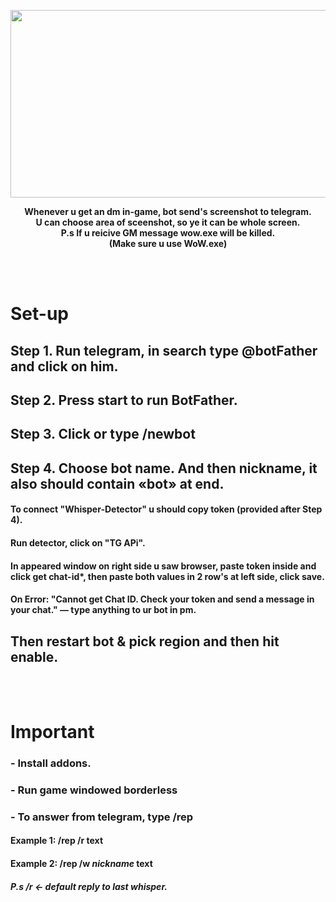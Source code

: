 <p align="center">
  <img width="600" height="300" src="https://i.imgur.com/cry3txb.png">
</p>
<p align="center">
  <b>Whenever u get an dm in-game, bot send's screenshot to telegram.
<br>U can choose area of sceenshot, so ye it can be whole screen.
<br>P.s If u reicive GM message wow.exe will be killed.
<br>(Make sure u use WoW.exe)</b><br>
</p>
<br><br>
<h1> Set-up </h1> 

## Step 1. Run telegram, in search type @botFather and click on him.
## Step 2. Press start to run BotFather.
## Step 3. Click or type /newbot
## Step 4. Choose bot name. And then nickname, it also should contain «bot» at end.
#### To connect "Whisper-Detector" u should copy token (provided after Step 4). 
#### Run detector, click on "TG APi".
#### In appeared window on right side u saw browser, paste token inside and click get chat-id*, then paste both values in 2 row's at left side, click save.
#### On Error: "Cannot get Chat ID. Check your token and send a message in your chat." — type anything to ur bot in pm.
## Then restart bot & pick region and then hit enable.
<br><br>
<h1> Important </h1> 

### - Install addons.
### - Run game windowed borderless
### - To answer from telegram, type /rep
#### Example 1: /rep /r text  
#### Example 2: /rep /w *nickname* text
##### P.s /r <- default reply to last whisper.

